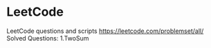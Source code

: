 # LeetCode
LeetCode questions and scripts
https://leetcode.com/problemset/all/
Solved Questions: 
1.TwoSum
